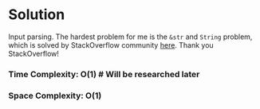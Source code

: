 # Solution

Input parsing. The hardest problem for me is the `&str` and `String` problem, which is solved by StackOverflow community [here](https://stackoverflow.com/questions/65200225/how-can-i-split-strings-without-worrying-about-mutable-borrows?noredirect=1#comment115282243_65200225). Thank you StackOverflow!

### Time Complexity: O(1) # Will be researched later
### Space Complexity: O(1)